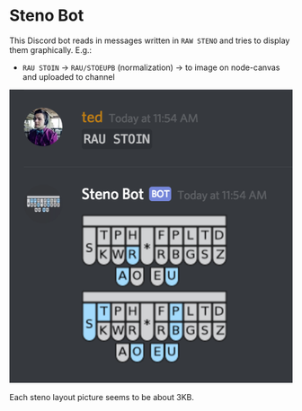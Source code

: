 # Steno Bot

This Discord bot reads in messages written in `RAW STENO` and tries to display them graphically. E.g.:

- `RAU STOIN` → `RAU/STOEUPB` (normalization) → to image on node-canvas and uploaded to channel

![Screenshot demonstrating usage](screenshot.png)

Each steno layout picture seems to be about 3KB.
